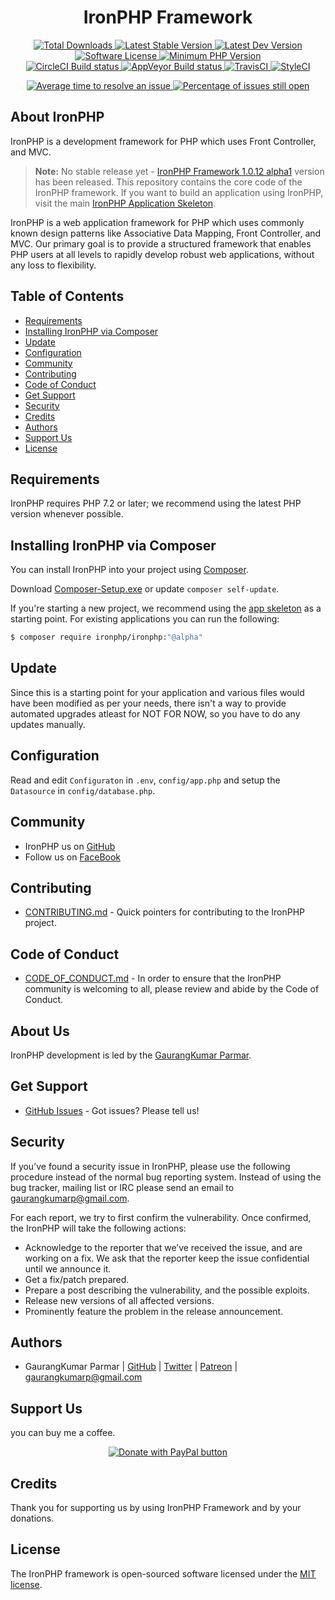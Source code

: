 <h1 align="center">IronPHP Framework</h1>
<p align="center">
    <a href="https://packagist.org/packages/ironphp/ironphp" target="_blank">
        <img alt="Total Downloads" src="https://poser.pugx.org/ironphp/ironphp/d/total.svg">
    </a>
    <a href="https://packagist.org/packages/ironphp/ironphp" target="_blank">
        <img alt="Latest Stable Version" src="https://poser.pugx.org/ironphp/ironphp/v/stable.svg">
    </a>
    <a href="https://packagist.org/packages/ironphp/ironphp" target="_blank">
        <img alt="Latest Dev Version" src="https://poser.pugx.org/ironphp/ironphp/v/unstable.svg">
    </a>
    <a href="https://opensource.org/licenses/MIT" target="_blank">
        <img alt="Software License" src="https://poser.pugx.org/ironphp/ironphp/license.svg">
    </a>
    <a href="http://php.net/" target="_blank">
        <img alt="Minimum PHP Version" src="https://img.shields.io/badge/php-%3E%3D%207.2-ee4499.svg?style=flat-plastic">
    </a>
    <br>
    <a href="https://circleci.com/gh/ironphp/ironphp" target="_blank">
        <img alt="CircleCI Build status" src="https://circleci.com/gh/ironphp/ironphp.svg?style=svg">
    </a>
    <a href="https://ci.appveyor.com/project/gaurangkumar/ironphp" target="_blank">
        <img alt="AppVeyor Build status" src="https://ci.appveyor.com/api/projects/status/njmsgijb6bnr8y5y?svg=true">
    </a>
    <a href="https://travis-ci.com/ironphp/ironphp">
        <img alt="TravisCI" src="https://travis-ci.com/ironphp/ironphp.svg">
    </a>
    <a href="https://github.styleci.io/repos/147162023">
        <img alt="StyleCI" src="https://github.styleci.io/repos/147162023/shield?branch=master">
    </a>
</p>

<p align="center">
    <a href="http://isitmaintained.com/project/ironphp/ironphp" title="Average time to resolve an issue" target="_blank">
        <img alt="Average time to resolve an issue" src="http://isitmaintained.com/badge/resolution/ironphp/ironphp.svg">
    </a>
    <a href="http://isitmaintained.com/project/ironphp/ironphp" title="Percentage of issues still open">
        <img alt="Percentage of issues still open" src="http://isitmaintained.com/badge/open/ironphp/ironphp.svg">
    </a>
</p>

## About IronPHP

IronPHP is a development framework for PHP which
uses Front Controller, and MVC.

> **Note:** No stable release yet - [IronPHP Framework 1.0.12 alpha1](https://github.com/ironphp/ironphp/releases/tag/1.0.12-alpha1) version has been released. 
This repository contains the core code of the IronPHP framework. If you want to build an application using IronPHP, visit the main [IronPHP Application Skeleton](https://github.com/ironphp/app).

IronPHP is a web application framework for PHP which uses commonly known design patterns like Associative Data Mapping, Front Controller, and MVC. Our primary goal is to provide a structured framework that enables PHP users at all levels to rapidly develop robust web applications, without any loss to flexibility.

## Table of Contents

- [Requirements](#requirements)
- [Installing IronPHP via Composer](#installing-ironphp-via-composer)
- [Update](#update)
- [Configuration](#configuration)
- [Community](#community)
- [Contributing](#contributing)
- [Code of Conduct](#code-of-conduct)
- [Get Support](#get-support)
- [Security](#security)
- [Credits](#credits)
- [Authors](#authors)
- [Support Us](#support-us)
- [License](#license)

## Requirements

IronPHP requires PHP 7.2 or later; we recommend using the latest PHP version whenever possible.

## Installing IronPHP via Composer

You can install IronPHP into your project using
[Composer](https://getcomposer.org).

Download [Composer-Setup.exe](https://getcomposer.org/Composer-Setup.exe) or update `composer self-update`.

If you're starting a new project, we
recommend using the [app skeleton](https://github.com/ironphp/app) as
a starting point. For existing applications you can run the following:

``` bash
$ composer require ironphp/ironphp:"@alpha"
```

## Update

Since this is a starting point for your application and various files
would have been modified as per your needs, there isn't a way to provide
automated upgrades atleast for NOT FOR NOW, so you have to do any updates manually.

## Configuration

Read and edit `Configuraton` in `.env`, `config/app.php` and setup the `Datasource` in `config/database.php`.

## Community

* IronPHP us on [GitHub][1]
* Follow us on [FaceBook][2]

## Contributing

* [CONTRIBUTING.md](CONTRIBUTING.md) - Quick pointers for contributing to the IronPHP project.

## Code of Conduct

* [CODE_OF_CONDUCT.md](CODE_OF_CONDUCT.md) - In order to ensure that the IronPHP community is welcoming to all, please review and abide by the Code of Conduct.

## About Us

IronPHP development is led by the [GaurangKumar Parmar](https://twitter.com/gaurangkumarp).

## Get Support

* [GitHub Issues](https://github.com/ironphp/ironphp/issues) - Got issues? Please tell us!

## Security

If you’ve found a security issue in IronPHP, please use the following procedure instead of the normal bug reporting system. Instead of using the bug tracker, mailing list or IRC please send an email to gaurangkumarp@gmail.com.

For each report, we try to first confirm the vulnerability. Once confirmed, the IronPHP will take the following actions:

- Acknowledge to the reporter that we’ve received the issue, and are working on a fix. We ask that the reporter keep the issue confidential until we announce it.
- Get a fix/patch prepared.
- Prepare a post describing the vulnerability, and the possible exploits.
- Release new versions of all affected versions.
- Prominently feature the problem in the release announcement.

## Authors

- GaurangKumar Parmar  | [GitHub](https://github.com/gaurangkumar)  | [Twitter](https://twitter.com/gaurangkumarp) | [Patreon](https://www.patreon.com/gaurangkumar) | <gaurangkumarp@gmail.com>

## Support Us
you can buy me a coffee.
<p align="center">
	<a href="https://www.paypal.com/cgi-bin/webscr?cmd=_s-xclick&hosted_button_id=U45J7KNPN9NCY&source=url">
		<img src="https://www.paypalobjects.com/en_GB/i/btn/btn_donateCC_LG.gif" alt="Donate with PayPal button">
	</a>
</p>

## Credits
Thank you for supporting us by using IronPHP Framework and by your donations.
## License

The IronPHP framework is open-sourced software licensed under the [MIT license](https://opensource.org/licenses/MIT).

[1]: https://github.com/ironphp
[2]: https://www.facebook.com/IronPHP-Framwork-325690624644002
